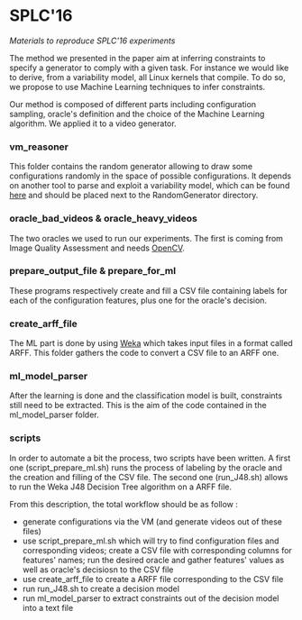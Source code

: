 # SPLC'16
*Materials to reproduce SPLC'16 experiments*

The method we presented in the paper aim at inferring constraints to specify a generator to comply with a given task. For instance we would like to derive, from a variability model, all Linux kernels that compile. To do so, we propose to use Machine Learning techniques to infer constraints.

Our method is composed of different parts including configuration sampling, oracle's definition and the choice of the Machine Learning algorithm. We applied it to a video generator.

### vm_reasoner
This folder contains the random generator allowing to draw some configurations randomly in the space of possible configurations. It depends on another tool to parse and exploit a variability model, which can be found [here](https://github.com/ViViD-DiverSE/VM-Source) and should be placed next to the RandomGenerator directory.

### oracle_bad_videos & oracle_heavy_videos
The two oracles we used to run our experiments. The first is coming from Image Quality Assessment and needs [OpenCV](http://opencv.org/).

### prepare_output_file & prepare_for_ml
These programs respectively create and fill a CSV file containing labels for each of the configuration features, plus one for the oracle's decision.

### create_arff_file
The ML part is done by using [Weka](http://www.cs.waikato.ac.nz/ml/weka/) which takes input files in a format called ARFF. This folder gathers the code to convert a CSV file to an ARFF one.

### ml_model_parser
After the learning is done and the classification model is built, constraints still need to be extracted. This is the aim of the code contained in the ml_model_parser folder.

### scripts
In order to automate a bit the process, two scripts have been written. A first one (script_prepare_ml.sh) runs the process of labeling by the oracle and the creation and filling of the CSV file. The second one (run_J48.sh) allows to run the Weka J48 Decision Tree algorithm on a ARFF file.

From this description, the total workflow should be as follow :
- generate configurations via the VM (and generate videos out of these files)
- use script_prepare_ml.sh which will try to find configuration files and corresponding videos; create a CSV file with corresponding columns for features' names; run the desired oracle and gather features' values as well as oracle's decisiosn to the CSV file
- use create_arff_file to create a ARFF file corresponding to the CSV file
- run run_J48.sh to create a decision model
- run ml_model_parser to extract constraints out of the decision model into a text file
